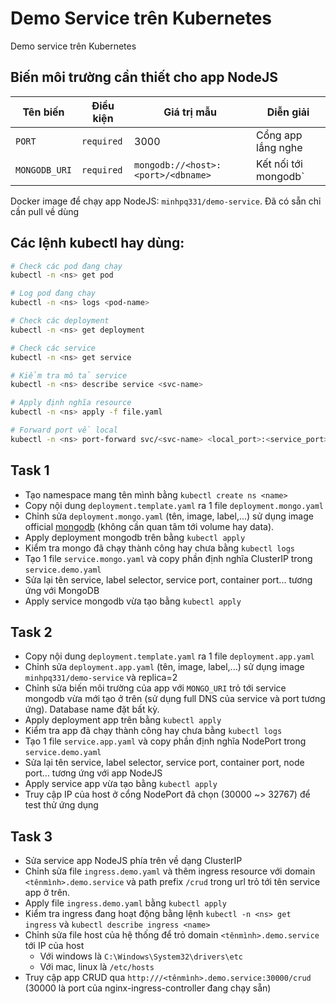 # Demo Service trên Kubernetes

Demo service trên Kubernetes

## Biến môi trường cần thiết cho app NodeJS

|    Tên biến   | Điều kiện  |           Giá trị mẫu            |      Diễn giải       |
|---------------|------------|----------------------------------|----------------------|
| `PORT`        | `required` | 3000                             | Cổng app lắng nghe   |
| `MONGODB_URI` | `required` | `mongodb://<host>:<port>/<dbname>` | Kết nối tới mongodb` |

Docker image để chạy app NodeJS: `minhpq331/demo-service`. Đã có sẵn chỉ cần pull về dùng

## Các lệnh kubectl hay dùng:

```bash
# Check các pod đang chạy
kubectl -n <ns> get pod

# Log pod đang chạy
kubectl -n <ns> logs <pod-name> 

# Check các deployment
kubectl -n <ns> get deployment

# Check các service
kubectl -n <ns> get service

# Kiểm tra mô tả service
kubectl -n <ns> describe service <svc-name>

# Apply định nghĩa resource
kubectl -n <ns> apply -f file.yaml

# Forward port về local
kubectl -n <ns> port-forward svc/<svc-name> <local_port>:<service_port>
```

## Task 1

- Tạo namespace mang tên mình bằng `kubectl create ns <name>`
- Copy nội dung `deployment.template.yaml` ra 1 file `deployment.mongo.yaml`
- Chỉnh sửa `deployment.mongo.yaml` (tên, image, label,...) sử dụng image official [mongodb](https://hub.docker.com/_/mongo) (không cần quan tâm tới volume hay data).
- Apply deployment mongodb trên bằng `kubectl apply`
- Kiểm tra mongo đã chạy thành công hay chưa bằng `kubectl logs`
- Tạo 1 file `service.mongo.yaml` và copy phần định nghĩa ClusterIP trong `service.demo.yaml`
- Sửa lại tên service, label selector, service port, container port... tương ứng với MongoDB
- Apply service mongodb vừa tạo bằng `kubectl apply`

## Task 2

- Copy nội dung `deployment.template.yaml` ra 1 file `deployment.app.yaml`
- Chỉnh sửa `deployment.app.yaml` (tên, image, label,...) sử dụng image `minhpq331/demo-service` và replica=2
- Chỉnh sửa biến môi trường của app với `MONGO_URI` trỏ tới service mongodb vừa mới tạo ở trên (sử dụng full DNS của service và port tương ứng). Database name đặt bất kỳ.
- Apply deployment app trên bằng `kubectl apply`
- Kiểm tra app đã chạy thành công hay chưa bằng `kubectl logs`
- Tạo 1 file `service.app.yaml` và copy phần định nghĩa NodePort trong `service.demo.yaml`
- Sửa lại tên service, label selector, service port, container port, node port... tương ứng với app NodeJS
- Apply service app vừa tạo bằng `kubectl apply`
- Truy cập IP của host ở cổng NodePort đã chọn (30000 ~> 32767) để test thử ứng dụng

## Task 3

- Sửa service app NodeJS phía trên về dạng ClusterIP
- Chỉnh sửa file `ingress.demo.yaml` và thêm ingress resource với domain `<tênmình>.demo.service` và path prefix `/crud` trong url trỏ tới tên service app ở trên.
- Apply file `ingress.demo.yaml` bằng `kubectl apply`
- Kiểm tra ingress đang hoạt động bằng lệnh `kubectl -n <ns> get ingress` và `kubectl describe ingress <name>`
- Chỉnh sửa file host của hệ thống để trỏ domain `<tênmình>.demo.service` tới IP của host
    + Với windows là `C:\Windows\System32\drivers\etc`
    + Với mac, linux là `/etc/hosts`
- Truy cập app CRUD qua `http:///<tênmình>.demo.service:30000/crud` (30000 là port của nginx-ingress-controller đang chạy sẵn)


